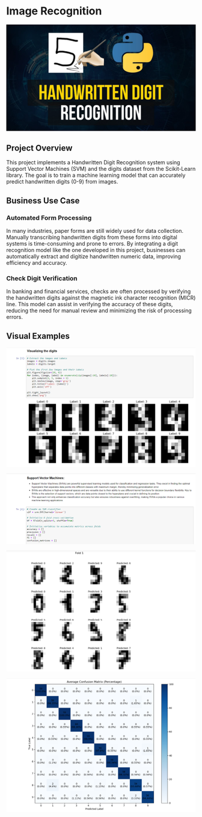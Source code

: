 # Image Recognition

![alt text](https://github.com/denisgaribovic/image-recognition/blob/main/Pictures/Banner.jpg)

## Project Overview

This project implements a Handwritten Digit Recognition system using Support Vector Machines (SVM) and the digits dataset from the Scikit-Learn library. The goal is to train a machine learning model that can accurately predict handwritten digits (0-9) from images.

## Business Use Case

### Automated Form Processing
In many industries, paper forms are still widely used for data collection. Manually transcribing handwritten digits from these forms into digital systems is time-consuming and prone to errors. By integrating a digit recognition model like the one developed in this project, businesses can automatically extract and digitize handwritten numeric data, improving efficiency and accuracy.

### Check Digit Verification
In banking and financial services, checks are often processed by verifying the handwritten digits against the magnetic ink character recognition (MICR) line. This model can assist in verifying the accuracy of these digits, reducing the need for manual review and minimizing the risk of processing errors.

## Visual Examples

![alt text](https://github.com/denisgaribovic/image-recognition/blob/main/Pictures/Example%201.png)

![alt text](https://github.com/denisgaribovic/image-recognition/blob/main/Pictures/Example%202.png)

![alt text](https://github.com/denisgaribovic/image-recognition/blob/main/Pictures/Example%203.png)

![alt text](https://github.com/denisgaribovic/image-recognition/blob/main/Pictures/Example%204.png)
